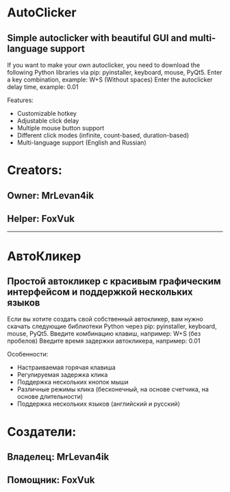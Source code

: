 # AutoClicker
## Simple autoclicker with beautiful GUI and multi-language support

If you want to make your own autoclicker, you need to download the following Python libraries via pip: pyinstaller, keyboard, mouse, PyQt5.
Enter a key combination, example: W+S (Without spaces)
Enter the autoclicker delay time, example: 0.01

Features:
- Customizable hotkey
- Adjustable click delay
- Multiple mouse button support
- Different click modes (infinite, count-based, duration-based)
- Multi-language support (English and Russian)

# Creators:

## Owner: MrLevan4ik
## Helper: FoxVuk

---

# АвтоКликер
## Простой автокликер с красивым графическим интерфейсом и поддержкой нескольких языков

Если вы хотите создать свой собственный автокликер, вам нужно скачать следующие библиотеки Python через pip: pyinstaller, keyboard, mouse, PyQt5.
Введите комбинацию клавиш, например: W+S (без пробелов)
Введите время задержки автокликера, например: 0.01

Особенности:
- Настраиваемая горячая клавиша
- Регулируемая задержка клика
- Поддержка нескольких кнопок мыши
- Различные режимы клика (бесконечный, на основе счетчика, на основе длительности)
- Поддержка нескольких языков (английский и русский)

# Создатели:

## Владелец: MrLevan4ik
## Помощник: FoxVuk
